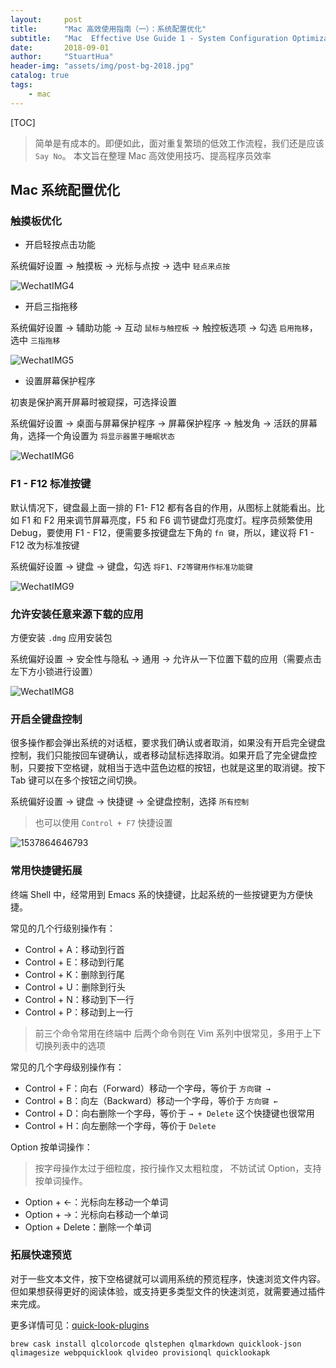 ```yaml
---
layout:     post
title:      "Mac 高效使用指南（一）：系统配置优化"
subtitle:   "Mac  Effective Use Guide 1 - System Configuration Optimization"
date:       2018-09-01
author:     "StuartHua"
header-img: "assets/img/post-bg-2018.jpg"
catalog: true
tags:
    - mac
---
```


[TOC]

> 简单是有成本的。即便如此，面对重复繁琐的低效工作流程，我们还是应该 `Say No`。
> 本文旨在整理 Mac 高效使用技巧、提高程序员效率

## Mac 系统配置优化

### 触摸板优化

* 开启轻按点击功能

系统偏好设置 -> 触摸板 -> 光标与点按 -> 选中 `轻点来点按`

![WechatIMG4](/assets/img/media/WechatIMG4.png)

* 开启三指拖移

系统偏好设置 -> 辅助功能 -> 互动 `鼠标与触控板` -> 触控板选项 -> 勾选 `启用拖移`，选中 `三指拖移`

![WechatIMG5](/assets/img/media/WechatIMG5-1.png)

* 设置屏幕保护程序

初衷是保护离开屏幕时被窥探，可选择设置

系统偏好设置 -> 桌面与屏幕保护程序 -> 屏幕保护程序 -> 触发角 -> 活跃的屏幕角，选择一个角设置为 `将显示器置于睡眠状态`

![WechatIMG6](/assets/img/media/WechatIMG6.png)

### F1 - F12 标准按键

默认情况下，键盘最上面一排的 F1- F12 都有各自的作用，从图标上就能看出。比如 F1 和 F2 用来调节屏幕亮度，F5 和 F6 调节键盘灯亮度灯。程序员频繁使用 Debug，要使用 F1 - F12，便需要多按键盘左下角的 `fn 键`，所以，建议将 F1 - F12 改为标准按键

系统偏好设置 -> 键盘 -> 键盘，勾选 `将F1、F2等键用作标准功能键`

![WechatIMG9](/assets/img/media/WechatIMG9.png)

### 允许安装任意来源下载的应用

方便安装 `.dmg` 应用安装包

系统偏好设置 -> 安全性与隐私 -> 通用 -> 允许从一下位置下载的应用（需要点击左下方小锁进行设置）

![WechatIMG8](/assets/img/media/WechatIMG8.png)

### 开启全键盘控制

很多操作都会弹出系统的对话框，要求我们确认或者取消，如果没有开启完全键盘控制，我们只能按回车键确认，或者移动鼠标选择取消。如果开启了完全键盘控制，只要按下空格键，就相当于选中蓝色边框的按钮，也就是这里的取消键。按下 Tab 键可以在多个按钮之间切换。

系统偏好设置 -> 键盘 -> 快捷键 -> 全键盘控制，选择 `所有控制`

> 也可以使用 `Control + F7` 快捷设置

![1537864646793](/assets/img/media/1537864646793.jpg)

### 常用快捷键拓展

终端 Shell 中，经常用到 Emacs 系的快捷键，比起系统的一些按键更为方便快捷。

常见的几个行级别操作有：

* Control + A：移动到行首
* Control + E：移动到行尾
* Control + K：删除到行尾
* Control + U：删除到行头
* Control + N：移动到下一行
* Control + P：移动到上一行

> 前三个命令常用在终端中
> 后两个命令则在 Vim 系列中很常见，多用于上下切换列表中的选项

常见的几个字母级别操作有：

* Control + F：向右（Forward）移动一个字母，等价于 `方向键 →`
* Control + B：向左（Backward）移动一个字母，等价于 `方向键 ←`
* Control + D：向右删除一个字母，等价于 `→ + Delete` 这个快捷键也很常用
* Control + H：向左删除一个字母，等价于 `Delete`

Option 按单词操作：

> 按字母操作太过于细粒度，按行操作又太粗粒度， 不妨试试 Option，支持按单词操作。

* Option + ←：光标向左移动一个单词
* Option + →：光标向右移动一个单词
* Option + Delete：删除一个单词

### 拓展快速预览

对于一些文本文件，按下空格键就可以调用系统的预览程序，快速浏览文件内容。但如果想获得更好的阅读体验，或支持更多类型文件的快速浏览，就需要通过插件来完成。

更多详情可见：[quick-look-plugins](https://github.com/sindresorhus/quick-look-plugins)

```
brew cask install qlcolorcode qlstephen qlmarkdown quicklook-json qlimagesize webpquicklook qlvideo provisionql quicklookapk
```


